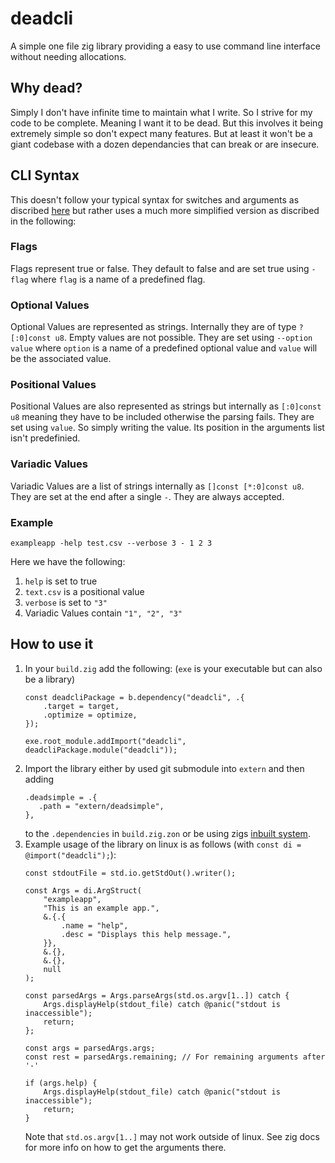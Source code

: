 # deadcli
A simple one file zig library providing a easy to use command line interface without needing allocations.

## Why dead?
Simply I don't have infinite time to maintain what I write. So I strive for my code to be complete. Meaning I want it to be dead. But this involves it being extremely simple so don't expect many features. But at least it won't be a giant codebase with a dozen dependancies that can break or are insecure.

## CLI Syntax
This doesn't follow your typical syntax for switches and arguments as discribed [here](https://pubs.opengroup.org/onlinepubs/9699919799/basedefs/V1_chap12.html) but rather uses a much more simplified version as discribed in the following:
### Flags
Flags represent true or false. They default to false and are set true using `-flag` where `flag` is a name of a predefined flag.
### Optional Values
Optional Values are represented as strings. Internally they are of type `?[:0]const u8`. Empty values are not possible. They are set using `--option value` where `option` is a name of a predefined optional value and `value` will be the associated value.
### Positional Values
Positional Values are also represented as strings but internally as `[:0]const u8` meaning they have to be included otherwise the parsing fails. They are set using `value`. So simply writing the value. Its position in the arguments list isn't predefinied.
### Variadic Values
Variadic Values are a list of strings internally as `[]const [*:0]const u8`. They are set at the end after a single `-`. They are always accepted.
### Example
```
exampleapp -help test.csv --verbose 3 - 1 2 3 
```
Here we have the following:
1. `help` is set to true
2. `text.csv` is a positional value
3. `verbose` is set to `"3"`
4. Variadic Values contain `"1", "2", "3"`

## How to use it
1. In your `build.zig` add the following: (`exe` is your executable but can also be a library)
    ```zig
    const deadcliPackage = b.dependency("deadcli", .{
        .target = target,
        .optimize = optimize,
    });
    
    exe.root_module.addImport("deadcli", deadcliPackage.module("deadcli"));
    ```
2. Import the library either by used git submodule into `extern` and then adding 
    ```zig
    .deadsimple = .{
       .path = "extern/deadsimple",
    },
    ```
    to the `.dependencies` in `build.zig.zon` or be using zigs [inbuilt system](https://zig.news/edyu/zig-package-manager-wtf-is-zon-558e).
3. Example usage of the library on linux is as follows (with `const di = @import("deadcli");`):
    ```zig
    const stdoutFile = std.io.getStdOut().writer();

    const Args = di.ArgStruct(
        "exampleapp",
        "This is an example app.",
        &.{.{
            .name = "help",
            .desc = "Displays this help message.",
        }},
        &.{},
        &.{},
        null
    );

    const parsedArgs = Args.parseArgs(std.os.argv[1..]) catch {
        Args.displayHelp(stdout_file) catch @panic("stdout is inaccessible");
        return;
    };

    const args = parsedArgs.args;
    const rest = parsedArgs.remaining; // For remaining arguments after '-'

    if (args.help) {
        Args.displayHelp(stdout_file) catch @panic("stdout is inaccessible");
        return;
    }
    ```
    Note that `std.os.argv[1..]` may not work outside of linux. See zig docs for more info on how to get the arguments there.
